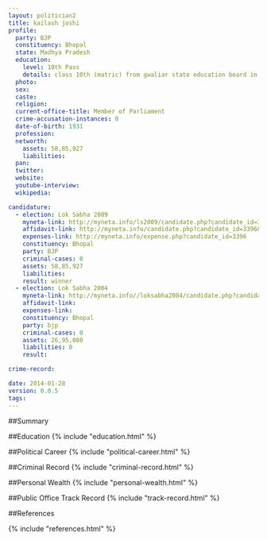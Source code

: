 ```yaml
---
layout: politician2
title: kailash joshi
profile: 
  party: BJP
  constituency: Bhopal
  state: Madhya Pradesh
  education: 
    level: 10th Pass
    details: class 10th (matric) from gwaliar state education board in 1943
  photo: 
  sex: 
  caste: 
  religion: 
  current-office-title: Member of Parliament
  crime-accusation-instances: 0
  date-of-birth: 1931
  profession: 
  networth: 
    assets: 58,85,927
    liabilities: 
  pan: 
  twitter: 
  website: 
  youtube-interview: 
  wikipedia: 

candidature: 
  - election: Lok Sabha 2009
    myneta-link: http://myneta.info/ls2009/candidate.php?candidate_id=3396
    affidavit-link: http://myneta.info/candidate.php?candidate_id=3396&scan=original
    expenses-link: http://myneta.info/expense.php?candidate_id=3396
    constituency: Bhopal 
    party: BJP
    criminal-cases: 0
    assets: 58,85,927
    liabilities: 
    result: winner 
  - election: Lok Sabha 2004
    myneta-link: http://myneta.info//loksabha2004/candidate.php?candidate_id=2027
    affidavit-link: 
    expenses-link: 
    constituency: Bhopal 
    party: bjp
    criminal-cases: 0
    assets: 26,95,080
    liabilities: 0
    result:  

crime-record: 

date: 2014-01-28
version: 0.0.5
tags: 
---
```

##Summary


##Education
{% include "education.html" %}


##Political Career
{% include "political-career.html" %}


##Criminal Record
{% include "criminal-record.html" %}


##Personal Wealth
{% include "personal-wealth.html" %}


##Public Office Track Record
{% include "track-record.html" %}


##References


{% include "references.html" %}